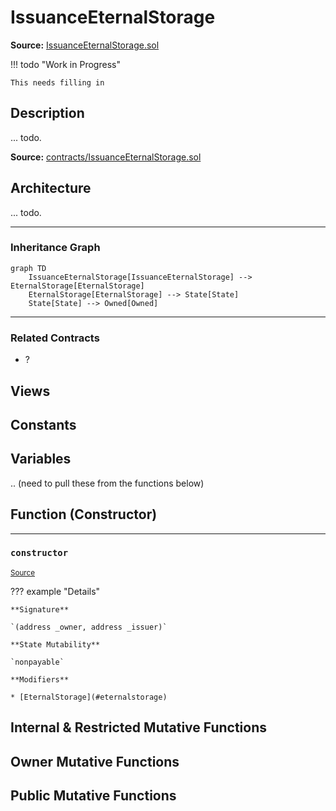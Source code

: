 # IssuanceEternalStorage

**Source:** [IssuanceEternalStorage.sol](https://github.com/Synthetixio/synthetix/blob/master/contracts/IssuanceEternalStorage.sol)


!!! todo "Work in Progress"


    This needs filling in

## Description

... todo.



**Source:** [contracts/IssuanceEternalStorage.sol](https://github.com/Synthetixio/synthetix/tree/develop/contracts/IssuanceEternalStorage.sol)

## Architecture

... todo.


<!--centered-image>
    ![Architecture Graph](../img/graphs/todo-architecture.svg)
</centered-image-->








---
### Inheritance Graph

```mermaid
graph TD
    IssuanceEternalStorage[IssuanceEternalStorage] --> EternalStorage[EternalStorage]
    EternalStorage[EternalStorage] --> State[State]
    State[State] --> Owned[Owned]
```


---
### Related Contracts

- ?

## Views

## Constants

## Variables

.. (need to pull these from the functions below)


## Function (Constructor)


---
### `constructor`

<sub>[Source](https://github.com/Synthetixio/synthetix/tree/develop/contracts/IssuanceEternalStorage.sol#L11)</sub>



??? example "Details"

    **Signature**

    `(address _owner, address _issuer)`

    **State Mutability**

    `nonpayable`

    **Modifiers**

    * [EternalStorage](#eternalstorage)

## Internal & Restricted Mutative Functions

## Owner Mutative Functions

## Public Mutative Functions

